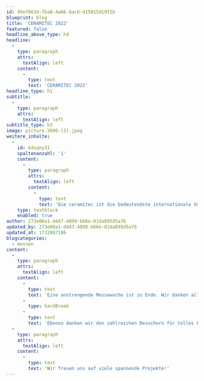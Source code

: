 ```yaml
---
id: 99ef0634-7ba8-4a66-8acb-d15015d19f2b
blueprint: blog
title: 'CERAMITEC 2022'
featured: false
headline_above_type: h4
headline:
  -
    type: paragraph
    attrs:
      textAlign: left
    content:
      -
        type: text
        text: 'CERAMITEC 2022'
headline_type: h1
subtitle:
  -
    type: paragraph
    attrs:
      textAlign: left
subtitle_type: h3
image: picture-2600-(3).jpeg
weitere_inhalte:
  -
    id: m3sqny31
    spaltenanzahl: '1'
    content:
      -
        type: paragraph
        attrs:
          textAlign: left
        content:
          -
            type: text
            text: 'Die ceramitec ist die bedeutendste internationale Veranstaltung für die keramische und pulvermetallurgische Fachwelt und ein zentraler Treffpunkt für führende Hersteller, Anwender und Wissenschaftler. Hier kommen die Top-Entscheider aus der Ziegelindustrie sowie den Bereichen Steinzeug, Feuerfestmaterialien, Fliesen, Sanitärkeramik, Porzellan, Sinter- und Technische Keramik, Additive Fertigung und Pulvermetallurgie zusammen. Die bisherigen Events haben die ceramitec als führende Wissensplattform der Branche mit einem erstklassigen Konferenzprogramm etabliert.'
    type: textblock
    enabled: true
author: 273e00a1-d447-4899-b66e-01da895d5a76
updated_by: 273e00a1-d447-4899-b66e-01da895d5a76
updated_at: 1732887186
blogcategories:
  - messen
content:
  -
    type: paragraph
    attrs:
      textAlign: left
    content:
      -
        type: text
        text: 'Eine anstrengende Messewoche ist zu Ende. Wir danken allen unseren Mitarbeitern, die zu diesem erfolgreichen Event beigetragen haben.'
      -
        type: hardBreak
      -
        type: text
        text: 'Ebenso danken wir den zahlreichen Besuchern für tolles Feedback und viele konstruktive Gespräche.'
  -
    type: paragraph
    attrs:
      textAlign: left
    content:
      -
        type: text
        text: 'Wir freuen uns auf viele spannende Projekte!'
---
```

